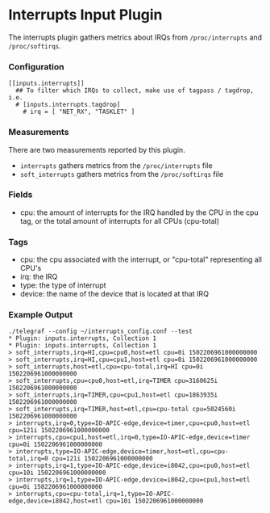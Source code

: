 # Interrupts Input Plugin

The interrupts plugin gathers metrics about IRQs from `/proc/interrupts` and `/proc/softirqs`.

### Configuration
```
[[inputs.interrupts]]
  ## To filter which IRQs to collect, make use of tagpass / tagdrop, i.e.
  # [inputs.interrupts.tagdrop]
    # irq = [ "NET_RX", "TASKLET" ]
```

### Measurements
There are two measurements reported by this plugin.
- `interrupts` gathers metrics from the `/proc/interrupts` file
- `soft_interrupts` gathers metrics from the `/proc/softirqs` file

### Fields
- cpu: the amount of interrupts for the IRQ handled by the CPU in the cpu tag, or the total amount of interrupts for all CPUs (cpu-total)

### Tags
- cpu: the cpu associated with the interrupt, or "cpu-total" representing all CPU's
- irq: the IRQ
- type: the type of interrupt
- device: the name of the device that is located at that IRQ

### Example Output
```
./telegraf --config ~/interrupts_config.conf --test
* Plugin: inputs.interrupts, Collection 1
* Plugin: inputs.interrupts, Collection 1
> soft_interrupts,irq=HI,cpu=cpu0,host=etl cpu=0i 1502206961000000000
> soft_interrupts,irq=HI,cpu=cpu1,host=etl cpu=0i 1502206961000000000
> soft_interrupts,host=etl,cpu=cpu-total,irq=HI cpu=0i 1502206961000000000
> soft_interrupts,cpu=cpu0,host=etl,irq=TIMER cpu=3160625i 1502206961000000000
> soft_interrupts,irq=TIMER,cpu=cpu1,host=etl cpu=1863935i 1502206961000000000
> soft_interrupts,irq=TIMER,host=etl,cpu=cpu-total cpu=5024560i 1502206961000000000
> interrupts,irq=0,type=IO-APIC-edge,device=timer,cpu=cpu0,host=etl cpu=121i 1502206961000000000
> interrupts,cpu=cpu1,host=etl,irq=0,type=IO-APIC-edge,device=timer cpu=0i 1502206961000000000
> interrupts,type=IO-APIC-edge,device=timer,host=etl,cpu=cpu-total,irq=0 cpu=121i 1502206961000000000
> interrupts,irq=1,type=IO-APIC-edge,device=i8042,cpu=cpu0,host=etl cpu=10i 1502206961000000000
> interrupts,irq=1,type=IO-APIC-edge,device=i8042,cpu=cpu1,host=etl cpu=0i 1502206961000000000
> interrupts,cpu=cpu-total,irq=1,type=IO-APIC-edge,device=i8042,host=etl cpu=10i 1502206961000000000
```
